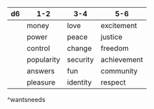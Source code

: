 
| d6 | 1-2 | 3-4 | 5-6 |
| ---- | ---- | ---- | ---- |
|  | money | love | excitement |
|  | power | peace | justice |
|  | control | change | freedom |
|  | popularity | security | achievement |
|  | answers | fun | community |
|  | pleasure | identity | respect |
^wantsneeds

